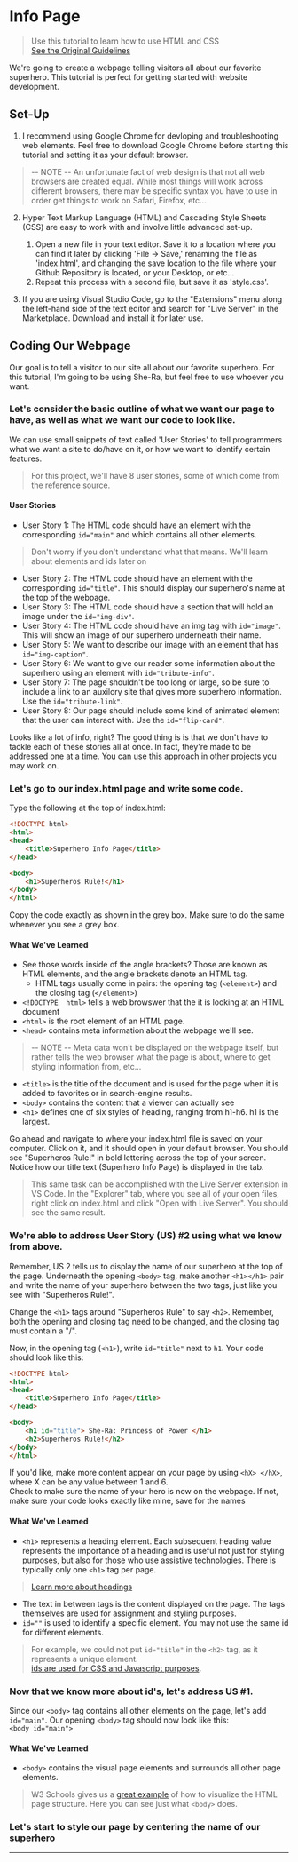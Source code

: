 # Info Page
>Use this tutorial to learn how to use HTML and CSS    
>[See the Original Guidelines](https://learn.freecodecamp.org/responsive-web-design/responsive-web-design-projects/build-a-tribute-page)

We're going to create a webpage telling visitors all about our favorite superhero. This tutorial is perfect for getting started with website development.

## Set-Up

1) I recommend using Google Chrome for devloping and troubleshooting web elements. Feel free to download Google Chrome before starting this tutorial and setting it as your default browser.
> -- NOTE -- An unfortunate fact of web design is that not all web browsers are created equal. While most things will work across different browsers, there may be specific syntax you have to use in order get things to work on Safari, Firefox, etc...    

2) Hyper Text Markup Language (HTML) and Cascading Style Sheets (CSS) are easy to work with and involve little advanced set-up. 

    1) Open a new file in your text editor. Save it to a location where you can find it later by clicking 'File -> Save,' renaming the file as 'index.html', and changing the save location to the file where your Github Repository is located, or your Desktop, or etc... 
    2) Repeat this process with a second file, but save it as 'style.css'.

3) If you are using Visual Studio Code, go to the "Extensions" menu along the left-hand side of the text editor and search for "Live Server" in the Marketplace. Download and install it for later use.

## Coding Our Webpage

Our goal is to tell a visitor to our site all about our favorite superhero. For this tutorial, I'm going to be using She-Ra, but feel free to use whoever you want. 

### Let's consider the basic outline of what we want our page to have, as well as what we want our code to look like.

We can use small snippets of text called 'User Stories' to tell programmers what we want a site to do/have on it, or how we want to identify certain features. 
>For this project, we'll have 8 user stories, some of which come from the reference source.

#### User Stories
- User Story 1: The HTML code should have an element with the corresponding `id="main"` and which contains all other elements. 
>Don't worry if you don't understand what that means. We'll learn about elements and ids later on
- User Story 2: The HTML code should have an element with the corresponding `id="title"`. This should display our superhero's name at the top of the webpage.
- User Story 3: The HTML code should have a section that will hold an image under the `id="img-div"`.
- User Story 4: The HTML code should have an img tag with `id="image"`. This will show an image of our superhero underneath their name.
- User Story 5: We want to describe our image with an element that has `id="img-caption"`.
- User Story 6: We want to give our reader some information about the superhero using an element with `id="tribute-info"`.
- User Story 7: The page shouldn't be too long or large, so be sure to include a link to an auxilory site that gives more superhero information. Use the `id="tribute-link"`.
- User Story 8: Our page should include some kind of animated element that the user can interact with. Use the `id="flip-card"`.

Looks like a lot of info, right? The good thing is is that we don't have to tackle each of these stories all at once. In fact, they're made to be addressed one at a time. You can use this approach in other projects you may work on.

### Let's go to our index.html page and write some code.

Type the following at the top of index.html:

```html
<!DOCTYPE html>
<html>
<head>
    <title>Superhero Info Page</title>
</head>

<body>
    <h1>Superheros Rule!</h1>
</body>
</html>
```

Copy the code exactly as shown in the grey box. Make sure to do the same whenever you see a grey box.

#### What We've Learned
- See those words inside of the angle brackets? Those are known as HTML elements, and the angle brackets denote an HTML tag. 
    - HTML tags usually come in pairs: the opening tag (`<element>`) and the closing tag (`</element>`)
- `<!DOCTYPE  html>` tells a web browswer that the it is looking at an HTML document
- `<html>` is the root element of an HTML page.
- `<head>` contains meta information about the webpage we'll see.
> -- NOTE -- Meta data won't be displayed on the webpage itself, but rather tells the web browser what the page is about, where to get styling information from, etc...
- `<title>` is the title of the document and is used for the page when it is added to favorites or in search-engine results. 
- `<body>` contains the content that a viewer can actually see
- `<h1>` defines one of six styles of heading, ranging from h1-h6. h1 is the largest.

Go ahead and navigate to where your index.html file is saved on your computer. Click on it, and it should open in your default browser. You should see "Superheros Rule!" in bold lettering across the top of your screen. Notice how our title text (Superhero Info Page) is displayed in the tab.
> This same task can be accomplished with the Live Server extension in VS Code. In the "Explorer" tab, where you see all of your open files, right click on index.html and click "Open with Live Server". You should see the same result.

### We're able to address User Story (US) #2 using what we know from above. 

Remember, US 2 tells us to display the name of our superhero at the top of the page. Underneath the opening `<body>` tag, make another `<h1></h1>` pair and write the name of your superhero between the two tags, just like you see with "Superheros Rule!".

Change the `<h1>` tags around "Superheros Rule" to say `<h2>`. Remember, both the opening and closing tag need to be changed, and the closing tag must contain a "/".

Now, in the opening tag (`<h1>`), write `id="title"` next to `h1`. Your code should look like this:

```html
<!DOCTYPE html>
<html>
<head>
    <title>Superhero Info Page</title>
</head>

<body>
    <h1 id="title"> She-Ra: Princess of Power </h1>
    <h2>Superheros Rule!</h2>
</body>
</html>
```

If you'd like, make more content appear on your page by using `<hX> </hX>`, where X can be any value between 1 and 6.    
Check to make sure the name of your hero is now on the webpage. If not, make sure your code looks exactly like mine, save for the names 

#### What We've Learned
- `<h1>` represents a heading element. Each subsequent heading value represents the importance of a heading and is useful not just for styling purposes, but also for those who use assistive technologies. There is typically only one `<h1>` tag per page. 
> [Learn more about headings](https://www.w3schools.com/tags/tag_hn.asp)
- The text in between tags is the content displayed on the page. The tags themselves are used for assignment and styling purposes.
- `id=""` is used to identify a specific element. You may not use the same id for different elements. 
> For example, we could not put `id="title"` in the `<h2>` tag, as it represents a unique element.    
> [ids are used for CSS and Javascript purposes](https://www.w3schools.com/html/html_id.asp).

### Now that we know more about id's, let's address US #1.

Since our `<body>` tag contains all other elements on the page, let's add `id="main"`. Our opening `<body>` tag should now look like this:    
`<body id="main">`

#### What We've Learned
- `<body>` contains the visual page elements and surrounds all other page elements. 
> W3 Schools gives us a [great example](https://www.w3schools.com/html/html_intro.asp) of how to visualize the HTML page structure. Here you can see just what `<body>` does.

### Let's start to style our page by centering the name of our superhero


<!-- Project Title

Summary
Citations
Include a brief one or two sentence summary of what the project is/does/accomplishes.

Set-Up

Include any languages people may need to install and how to install them.

Include any packages that people will use, as well as a short summary of what they do

Explain how a person may need to download/install a package
Coding Our ___

Include step-by-step instructions on what a programmer should type.

If necessary, discuss some of the planning steps that programmers may need to go through.
Include a 'What We've Learned' section to discuss new information, or clarify code that may be difficult to understand.

Break the code process up into different sections

Running the __

Include how to run the program.

Difficulties

Explain any difficulties that may appear when you run the program.

Next Steps

Describe improvements people could make on the existing code. Give ideas on what they can do with their new-found knowledge.

Don't tell people exactly what to do, give them ideas. This is the final section people should see

If you feel it's necessary, include the following in a footer at the bottom of the page:

This code comes from the source listed at the top of the page. No commercial gain is sought from using the code, and is instead intended for educational purposes. -->

---

<!-- User Story #1: My tribute page should have an element with a corresponding id="main", which contains all other elements.
User Story #2: I should see an element with a corresponding id="title", which contains a string (i.e. text) that describes the subject of the tribute page (e.g. "Dr. Norman Borlaug").
User Story #3: I should see a div element with a corresponding id="img-div".
User Story #4: Within the img-div element, I should see an img element with a corresponding id="image".
User Story #5: Within the img-div element, I should see an element with a corresponding id="img-caption" that contains textual content describing the image shown in img-div.
User Story #6: I should see an element with a corresponding id="tribute-info", which contains textual content describing the subject of the tribute page.
User Story #7: I should see an a element with a corresponding id="tribute-link", which links to an outside site that contains additional information about the subject of the tribute page. HINT: You must give your element an attribute of target and set it to _blank in order for your link to open in a new tab (i.e. target="_blank").
User Story #8: The img element should responsively resize, relative to the width of its parent element, without exceeding its original size.
User Story #9: The img element should be centered within its parent element. -->
